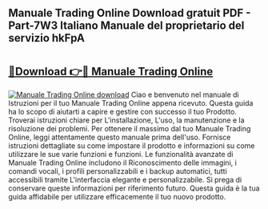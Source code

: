 ## Manuale Trading Online Download gratuit PDF - Part-7W3 Italiano Manuale del proprietario del servizio hkFpA

# <h2><a href="http://dfafl5.blite.top/?on=Manuale+Trading+Online">🔗Download 👉🔴 Manuale Trading Online</a></h2>

[![Manuale Trading Online download](https://i.imgur.com/lujVjoI.png)](http://dfafl5.blite.top/?on=Manuale+Trading+Online)
Ciao e benvenuto nel manuale di Istruzioni per il tuo Manuale Trading Online appena ricevuto. Questa guida ha lo scopo di aiutarti a capire e gestire con successo il tuo Prodotto. Troverai istruzioni chiare per L'installazione, L'uso, la manutenzione e la risoluzione dei problemi. Per ottenere il massimo dal tuo Manuale Trading Online, leggi attentamente questo manuale prima dell'uso. Fornisce istruzioni dettagliate su come impostare il prodotto e informazioni su come utilizzare le sue varie funzioni e funzioni. Le funzionalità avanzate di Manuale Trading Online includono il Riconoscimento delle immagini, i comandi vocali, i profili personalizzabili e i backup automatici, tutti accessibili tramite L'interfaccia elegante e personalizzabile. Si prega di conservare queste informazioni per riferimento futuro. Questa guida è la tua guida affidabile per utilizzare efficacemente il tuo nuovo prodotto.
